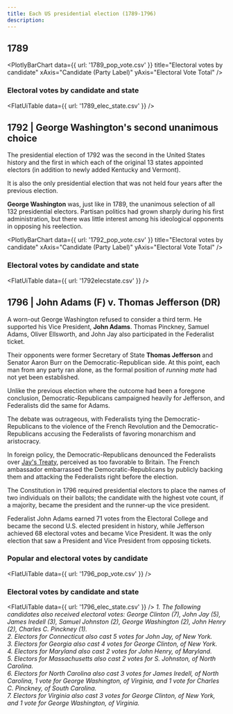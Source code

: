```yaml
---
title: Each US presidential election (1789-1796)
description: 
---
```


## 1789

<PlotlyBarChart
  data={{
    url: '1789_pop_vote.csv'
  }}
  title="Electoral votes by candidate"
  xAxis="Candidate (Party Label)"
  yAxis="Electoral Vote Total"
/>

### Electoral votes by candidate and state

<FlatUiTable
  data={{
    url: '1789_elec_state.csv'
  }}
 />

## 1792 | George Washington's second unanimous choice

The presidential election of 1792 was the second in the United States history and the first in which each of the original 13 states appointed electors (in addition to newly added Kentucky and Vermont). 

It is also the only presidential election that was not held four years after the previous election.

**George Washington** was, just like in 1789, the unanimous selection of all 132 presidential electors. Partisan politics had grown sharply during his first administration, but there was little interest among his ideological opponents in opposing his reelection.

<PlotlyBarChart
  data={{
    url: '1792_pop_vote.csv'
  }}
  title="Electoral votes by candidate"
  xAxis="Candidate (Party Label)"
  yAxis="Electoral Vote Total"
/>

### Electoral votes by candidate and state

<FlatUiTable
  data={{
    url: '1792elecstate.csv'
  }}
 />

## 1796 | John Adams (F) v. Thomas Jefferson (DR)

A worn-out George Washington refused to consider a third term. He supported his Vice President, **John Adams**. Thomas Pinckney, Samuel Adams, Oliver Ellsworth, and John Jay also participated in the Federalist ticket.

Their opponents were former Secretary of State **Thomas Jefferson** and Senator Aaron Burr on the Democratic-Republican side. At this point, each man from any party ran alone, as the formal position of *running mate* had not yet been established.

Unlike the previous election where the outcome had been a foregone conclusion, Democratic-Republicans campaigned heavily for Jefferson, and Federalists did the same for Adams. 

The debate was outrageous, with Federalists tying the Democratic-Republicans to the violence of the French Revolution and the Democratic-Republicans accusing the Federalists of favoring monarchism and aristocracy. 

In foreign policy, the Democratic-Republicans denounced the Federalists over [Jay's Treaty](https://history.state.gov/milestones/1784-1800/jay-treaty), perceived as too favorable to Britain. The French ambassador embarrassed the Democratic-Republicans by publicly backing them and attacking the Federalists right before the election.

The Constitution in 1796 required presidential electors to place the names of two individuals on their ballots; the candidate with the highest vote count, if a majority, became the president and the runner-up the vice president. 

Federalist John Adams earned 71 votes from the Electoral College and became the second U.S. elected president in history, while Jefferson achieved 68 electoral votes and became Vice President. It was the only election that saw a President and Vice President from opposing tickets. 

### Popular and electoral votes by candidate

<FlatUiTable
  data={{
    url: '1796_pop_vote.csv'
  }}
 />

### Electoral votes by candidate and state

<FlatUiTable
  data={{
    url: '1796_elec_state.csv'
  }}
 />
*1. The following candidates also received electoral votes: George Clinton (7), John Jay (5), James Iredell (3), Samuel Johnston (2), George Washington (2), John Henry (2), Charles C. Pinckney (1).<br />2. Electors for Connecticut also cast 5 votes for John Jay, of New York.<br />3. Electors for Georgia also cast 4 votes for George Clinton, of New York.<br />4. Electors for Maryland also cast 2 votes for John Henry, of Maryland.<br />5. Electors for Massachusetts also cast 2 votes for S. Johnston, of North Carolina.<br />6. Electors for North Carolina also cast 3 votes for James Iredell, of North Carolina, 1 vote for George Washington, of Virginia, and 1 vote for Charles C. Pinckney, of South Carolina.<br />7. Electors for Virginia also cast 3 votes for George Clinton, of New York, and 1 vote for George Washington, of Virginia.*
